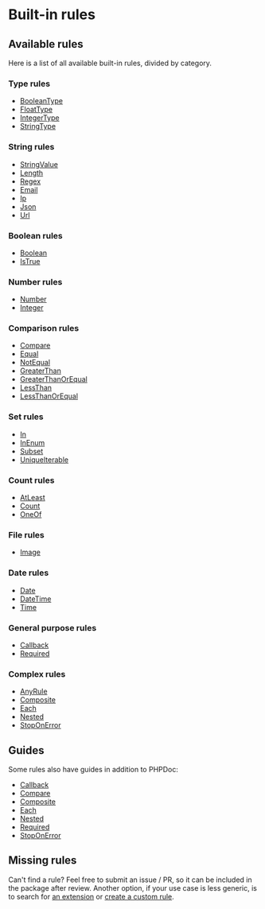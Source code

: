 # Built-in rules

## Available rules

Here is a list of all available built-in rules, divided by category.

### Type rules

- [BooleanType](../../../src/Rule/Type/BooleanType.php)
- [FloatType](../../../src/Rule/Type/FloatType.php)
- [IntegerType](../../../src/Rule/Type/IntegerType.php)
- [StringType](../../../src/Rule/Type/StringType.php)

### String rules

- [StringValue](../../../src/Rule/StringValue.php)
- [Length](../../../src/Rule/Length.php)
- [Regex](../../../src/Rule/Regex.php)
- [Email](../../../src/Rule/Email.php)
- [Ip](../../../src/Rule/Ip.php)
- [Json](../../../src/Rule/Json.php)
- [Url](../../../src/Rule/Url.php)

### Boolean rules

- [Boolean](../../../src/Rule/BooleanValue.php)
- [IsTrue](../../../src/Rule/TrueValue.php)

### Number rules

- [Number](../../../src/Rule/Number.php)
- [Integer](../../../src/Rule/Integer.php)

### Comparison rules

- [Compare](../../../src/Rule/Compare.php)
- [Equal](../../../src/Rule/Equal.php)
- [NotEqual](../../../src/Rule/NotEqual.php)
- [GreaterThan](../../../src/Rule/GreaterThan.php)
- [GreaterThanOrEqual](../../../src/Rule/GreaterThanOrEqual.php)
- [LessThan](../../../src/Rule/LessThan.php)
- [LessThanOrEqual](../../../src/Rule/LessThanOrEqual.php)

### Set rules

- [In](../../../src/Rule/In.php)
- [InEnum](../../../src/Rule/InEnum.php)
- [Subset](../../../src/Rule/Subset.php)
- [UniqueIterable](../../../src/Rule/UniqueIterable.php)

### Count rules

- [AtLeast](../../../src/Rule/AtLeast.php)
- [Count](../../../src/Rule/Count.php)
- [OneOf](../../../src/Rule/OneOf.php)

### File rules

- [Image](../../../src/Rule/Image/Image.php)

### Date rules

- [Date](../../../src/Rule/Date/Date.php)
- [DateTime](../../../src/Rule/Date/DateTime.php)
- [Time](../../../src/Rule/Date/Time.php)

### General purpose rules

- [Callback](../../../src/Rule/Callback.php)
- [Required](../../../src/Rule/Required.php)

### Complex rules

- [AnyRule](../../../src/Rule/AnyRule.php)
- [Composite](../../../src/Rule/Composite.php)
- [Each](../../../src/Rule/Each.php)
- [Nested](../../../src/Rule/Nested.php)
- [StopOnError](../../../src/Rule/StopOnError.php)

## Guides

Some rules also have guides in addition to PHPDoc:

- [Callback](built-in-rules-callback.md)
- [Compare](built-in-rules-compare.md)
- [Composite](built-in-rules-composite.md)
- [Each](built-in-rules-each.md)
- [Nested](built-in-rules-nested.md)
- [Required](built-in-rules-required.md)
- [StopOnError](built-in-rules-stop-on-error.md)

## Missing rules

Can't find a rule? Feel free to submit an issue / PR, so it can be included in the package after review. Another option,
if your use case is less generic, is to search for [an extension] or [create a custom rule].

[an extension]: extensions.md
[create a custom rule]: creating-custom-rules.md
